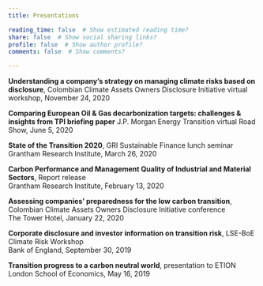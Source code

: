 ```yaml
---
title: Presentations

reading_time: false  # Show estimated reading time?
share: false  # Show social sharing links?
profile: false  # Show author profile?
comments: false  # Show comments?

---
```

**Understanding a company’s strategy on managing climate risks based on disclosure**, Colombian Climate Assets Owners Disclosure Initiative virtual workshop, November 24, 2020

**Comparing European Oil & Gas decarbonization targets: challenges & insights from TPI briefing paper** J.P. Morgan Energy Transition virtual Road Show, June 5, 2020

**State of the Transition 2020**, GRI Sustainable Finance lunch seminar  
Grantham Research Institute, March 26, 2020

**Carbon Performance and Management Quality of Industrial and Material Sectors**, Report release  
Grantham Research Institute, February 13, 2020

**Assessing companies’ preparedness for the low carbon transition**, Colombian Climate Assets Owners Disclosure Initiative conference  
The Tower Hotel, January 22, 2020

**Corporate disclosure and investor information on transition risk**, LSE-BoE Climate Risk Workshop  
Bank of England, September 30, 2019

**Transition progress to a carbon neutral world**, presentation to ETION    
London School of Economics, May 16, 2019
